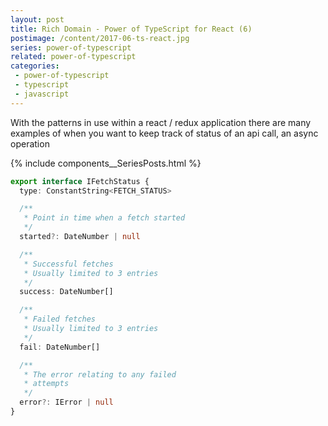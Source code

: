 ```yaml
---
layout: post
title: Rich Domain - Power of TypeScript for React (6) 
postimage: /content/2017-06-ts-react.jpg
series: power-of-typescript
related: power-of-typescript
categories:
 - power-of-typescript
 - typescript
 - javascript
---
```


With the patterns in use within a react / redux application there are many examples of when you want to keep track of status of an api call, an async operation

{% include components__SeriesPosts.html %}

```typescript
export interface IFetchStatus {
  type: ConstantString<FETCH_STATUS>

  /**
   * Point in time when a fetch started
   */
  started?: DateNumber | null

  /**
   * Successful fetches
   * Usually limited to 3 entries
   */
  success: DateNumber[]

  /**
   * Failed fetches
   * Usually limited to 3 entries
   */
  fail: DateNumber[]

  /**
   * The error relating to any failed
   * attempts
   */
  error?: IError | null
}
```
